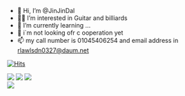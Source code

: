 - 👋 Hi, I’m @JinJinDal
- 🎱🎸 I’m interested in Guitar and billiards
- 🌱 I’m currently learning ...
- 💞️ i`m not looking ofr c ooperation yet
- 📫 my call number is 01045406254 and email address in rlawlsdn0327@daum.net

[![Hits](https://hits.seeyoufarm.com/api/count/incr/badge.svg?url=https%3A%2F%2Fgithub.com%2FJinJinDal&count_bg=%2300FCFF&title_bg=%23008AFF&icon=&icon_color=%23E7E7E7&title=hits&edge_flat=false)](https://hits.seeyoufarm.com)

<img src="https://img.shields.io/badge/HTML5-E34F26?style=flat-square&logo=HTML5&logoColor=white"/></a>
<img src="https://img.shields.io/badge/Photoshop-31A8FF?style=flat-square&logo=Adobe Photoshop&logoColor=white"/></a>
<img src="https://img.shields.io/badge/Premiere-9999FF?style=flat-square&logo=Adobe Premiere Pro&logoColor=white"/></a></br>
<img src="https://img.shields.io/badge/Photoshop-31A8FF?style=flat-square&logo=![image](https://user-images.githubusercontent.com/100827318/157367610-0aa3e6ee-5099-4097-9e84-db0d98aea964.png)&logoColor=white"/></a>

<!---
JinJinDal/JinJinDal is a ✨ special ✨ repository because its `README.md` (this file) appears on your GitHub profile.
You can click the Preview link to take a look at your changes.
--->
